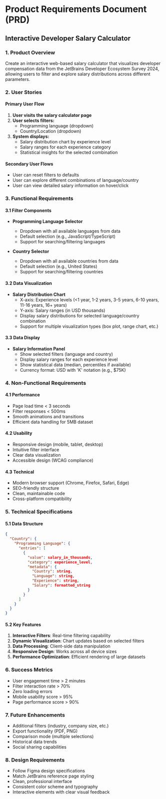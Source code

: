 # Product Requirements Document (PRD)
## Interactive Developer Salary Calculator

### 1. Product Overview
Create an interactive web-based salary calculator that visualizes developer compensation data from the JetBrains Developer Ecosystem Survey 2024, allowing users to filter and explore salary distributions across different parameters.

### 2. User Stories

#### Primary User Flow
1. **User visits the salary calculator page**
2. **User selects filters:**
   - Programming language (dropdown)
   - Country/Location (dropdown)
3. **System displays:**
   - Salary distribution chart by experience level
   - Salary ranges for each experience category
   - Statistical insights for the selected combination

#### Secondary User Flows
- User can reset filters to defaults
- User can explore different combinations of language/country
- User can view detailed salary information on hover/click

### 3. Functional Requirements

#### 3.1 Filter Components
- **Programming Language Selector**
  - Dropdown with all available languages from data
  - Default selection (e.g., JavaScript/TypeScript)
  - Support for searching/filtering languages

- **Country Selector**
  - Dropdown with all available countries from data
  - Default selection (e.g., United States)
  - Support for searching/filtering countries

#### 3.2 Data Visualization
- **Salary Distribution Chart**
  - X-axis: Experience levels (<1 year, 1-2 years, 3-5 years, 6-10 years, 11-16 years, 16+ years)
  - Y-axis: Salary ranges (in USD thousands)
  - Display salary distributions for selected language/country combination
  - Support for multiple visualization types (box plot, range chart, etc.)

#### 3.3 Data Display
- **Salary Information Panel**
  - Show selected filters (language and country)
  - Display salary ranges for each experience level
  - Show statistical data (median, percentiles if available)
  - Currency format: USD with 'K' notation (e.g., $75K)

### 4. Non-Functional Requirements

#### 4.1 Performance
- Page load time < 3 seconds
- Filter responses < 500ms
- Smooth animations and transitions
- Efficient data handling for 5MB dataset

#### 4.2 Usability
- Responsive design (mobile, tablet, desktop)
- Intuitive filter interface
- Clear data visualization
- Accessible design (WCAG compliance)

#### 4.3 Technical
- Modern browser support (Chrome, Firefox, Safari, Edge)
- SEO-friendly structure
- Clean, maintainable code
- Cross-platform compatibility

### 5. Technical Specifications

#### 5.1 Data Structure
```json
{
  "Country": {
    "Programming Language": {
      "entries": [
        {
          "value": salary_in_thousands,
          "category": experience_level,
          "metadata": {
            "Country": string,
            "Language": string,
            "Experience": string,
            "Salary": formatted_string
          }
        }
      ]
    }
  }
}
```

#### 5.2 Key Features
1. **Interactive Filters**: Real-time filtering capability
2. **Dynamic Visualization**: Chart updates based on selected filters
3. **Data Processing**: Client-side data manipulation
4. **Responsive Design**: Works across all device sizes
5. **Performance Optimization**: Efficient rendering of large datasets

### 6. Success Metrics
- User engagement time > 2 minutes
- Filter interaction rate > 70%
- Zero loading errors
- Mobile usability score > 95%
- Page performance score > 90%

### 7. Future Enhancements
- Additional filters (industry, company size, etc.)
- Export functionality (PDF, PNG)
- Comparison mode (multiple selections)
- Historical data trends
- Social sharing capabilities

### 8. Design Requirements
- Follow Figma design specifications
- Match JetBrains reference page styling
- Clean, professional interface
- Consistent color scheme and typography
- Interactive elements with clear visual feedback 